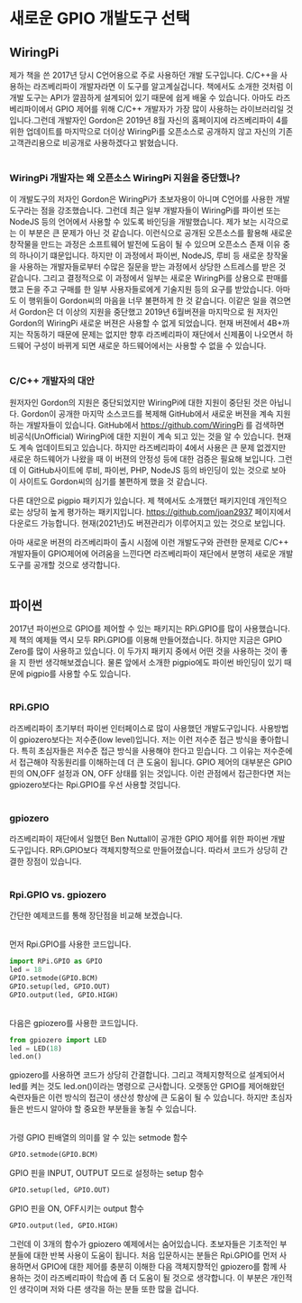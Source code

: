 # 새로운 GPIO 개발도구 선택

## WiringPi
제가 책을 쓴 2017년 당시 C언어용으로 주로 사용하던 개발 도구입니다. C/C++을 사용하는 라즈베리파이 개발자라면 이 도구를 알고계실겁니다. 책에서도 소개한 것처럼 이 개발 도구는 API가 깔끔하게 설계되어 있기 때문에 쉽게 배울 수 있습니다. 아마도 라즈베리파이에서 GPIO 제어를 위해 C/C++ 개발자가 가장 많이 사용하는 라이브러리일 것입니다.그런데 개발자인 Gordon은 2019년 8월 자신의 홈페이지에 라즈베리파이 4를 위한 업데이트를 마지막으로 더이상 WiringPi를 오픈소스로 공개하지 않고 자신의 기존 고객관리용으로 비공개로 사용하겠다고 밝혔습니다.<br/><br/>

### WiringPi 개발자는 왜 오픈소스 WiringPi 지원을 중단했나?
이 개발도구의 저자인 Gordon은 WiringPi가 초보자용이 아니며 C언어를 사용한 개발 도구라는 점을 강조했습니다. 그런데 최근 일부 개발자들이 WiringPi를 파이썬 또는 NodeJS 등의 언어에서 사용할 수 있도록 바인딩을 개발했습니다. 제가 보는 시각으로는 이 부분은 큰 문제가 아닌 것 같습니다. 이런식으로 공개된 오픈소스를 활용해 새로운 창작물을 만드는 과정은 소프트웨어 발전에 도음이 될 수 있으며 오픈소스 존재 이유 중의 하나이기 떄문입니다. 하지만 이 과정에서 파이썬, NodeJS, 루비 등 새로운 창작울을 사용하는 개발자들로부터 수많은 질문을 받는 과정에서 상당한 스트레스를 받은 것 같습니다. 그리고 결정적으로 이 과정에서 일부는 새로운 WiringPi를 상용으로 판매를 했고 돈을 주고 구매를 한 일부 사용자들로에게 기술지원 등의 요구를 받았습니다. 아마도 이 행위들이 Gordon씨의 마음을 너무 불편하게 한 것 같습니다. 이같은 일을 겪으면서 Gordon은 더 이상의 지원을 중단했고 2019년 6월버젼을 마지막으로 원 저자인 Gordon의 WiringPi 새로운 버젼은 사용할 수 없게 되었습니다. 현재 버젼에서 4B+까지는 작동하기 때문에 문제는 없지만 향후 라즈베리파이 재단에서 신제품이 나오면서 하드웨어 구성이 바뀌게 되면 새로운 하드웨어에서는 사용할 수 없을 수 있습니다.<br/><br/>

### C/C++ 개발자의 대안
원저자인 Gordon의 지원은 중단되었지만 WiringPi에 대한 지원이 중단된 것은 아닙니다. Gordon이 공개한 마지막 소스코드를 복제해 GitHub에서 새로운 버젼을 계속 지원하는 개발자들이 있습니다.
GitHub에서 https://github.com/WiringPi 를 검색하면 비공식(UnOfficial) WiringPi에 대한 지원이 계속 되고 있는 것을 알 수 있습니다. 현재도 계속 업데이트되고 있습니다. 하지만 라즈베리파이 4에서 사용은 큰 문제 없겠지만 새로운 하드웨어가 나왔을 때 이 버젼의 안정성 등에 대한 검증은 필요해 보입니다. 그런데 이 GitHub사이트에 루비, 파이썬, PHP, NodeJS 등의 바인딩이 있는 것으로 보아 이 사이트도 Gordon씨의 심기를 불편하게 했을 것 같습니다. <br/>


다른 대안으로 pigpio 패키지가 있습니다. 제 책에서도 소개했던 패키지인데 개인적으로는 상당히 높게 평가하는 패키지입니다. https://github.com/joan2937 페이지에서 다운로드 가능합니다. 현재(2021년)도 버젼관리가 이루어지고 있는 것으로 보입니다. 

아마 새로운 버젼의 라즈베리파이 출시 시점에 이런 개발도구와 관련한 문제로 C/C++ 개발자들이 GPIO제어에 어려움을 느낀다면 라즈베리파이 재단에서 분명히 새로운 개발 도구를 공개할 것으로 생각합니다.
<br/><br/>

## 파이썬
2017년 파이썬으로 GPIO를 제어할 수 있는 패키지는 RPi.GPIO를 많이 사용했습니다. 제 책의 예제들 역시 모두 RPi.GPIO를 이용해 만들어졌습니다. 하지만 지금은 GPIO Zero를 많이 사용하고 있습니다.
이 두가지 패키지 중에서 어떤 것을 사용하는 것이 좋을 지 한번 생각해보겠습니다. 물론 앞에서 소개한 pigpio에도 파이썬 바인딩이 있기 때문에 pigpio를 사용할 수도 있습니다.<br/><br/>

### RPi.GPIO
라즈베리파이 초기부터 파이썬 인터페이스로 많이 사용했던 개발도구입니다. 사용방법이 gpiozero보다는 저수준(low level)입니다. 저는 이런 저수준 접근 방식을 좋아합니다. 특히 초심자들은 저수준 접근 방식을 사용해야 한다고 믿습니다. 그 이유는 저수준에서 접근해야 작동원리를 이해하는데 더 큰 도움이 됩니다. GPIO 제어의 대부분은 GPIO핀의 ON,OFF 설정과 ON, OFF 상태를 읽는 것입니다. 이런 관점에서 접근한다면 저는 gpiozero보다는 Rpi.GPIO를 우선 사용할 것입니다. <br/><br/>

### gpiozero
라즈베리파이 재단에서 일했던 Ben Nuttall이 공개한 GPIO 제어를 위한 파이썬 개발 도구입니다. RPi.GPIO보다 객체지향적으로 만들어졌습니다. 따라서 코드가 상당히 간결한 장점이 있습니다. <br/><br/>

### Rpi.GPIO vs. gpiozero
간단한 예제코드를 통해 장단점을 비교해 보겠습니다. <br/><br/>

먼저 Rpi.GPIO를 사용한 코드입니다.

```python
import RPi.GPIO as GPIO
led = 18
GPIO.setmode(GPIO.BCM)
GPIO.setup(led, GPIO.OUT)
GPIO.output(led, GPIO.HIGH)
```

<br/>다음은 gpiozero를 사용한 코드입니다.
```python
from gpiozero import LED
led = LED(18)
led.on()
```

gpiozero를 사용하면 코드가 상당히 간결합니다. 그리고 객체지향적으로 설계되어서 led를 켜는 것도 led.on()이라는 명령으로 근사합니다. 오랫동안 GPIO를 제어해왔던 숙련자들은 이런 방식의 접근이 생산성 향상에 큰 도움이 될 수 있습니다. 하지만 초심자들은 반드시 알아야 할 중요한 부분들을 놓칠 수 있습니다. <br/><br/>

가령 GPIO 핀배열의 의미를 알 수 있는  setmode 함수
```python
GPIO.setmode(GPIO.BCM)
```
GPIO 핀을 INPUT, OUTPUT 모드로 설정하는 setup 함수
```python
GPIO.setup(led, GPIO.OUT)
```
GPIO 핀을 ON, OFF시키는 output 함수
```python
GPIO.output(led, GPIO.HIGH)
```

그런데 이 3개의 함수가 gpiozero 예제에서는 숨어있습니다. 초보자들은 기초적인 부분들에 대한 반복 사용이 도움이 됩니다.
처음 입문하시는 분들은 Rpi.GPIO를 먼저 사용하면서 GPIO에 대한 제어를 충분히 이해한 다음 객체지향적인 gpiozero를 함께 사용하는 것이 라즈베리파이 학습에 좀 더 도움이 될 것으로 생각합니다. 이 부분은 개인적인 생각이며 저와 다른 생각을 하는 분들 또한 많을 겁니다. 
